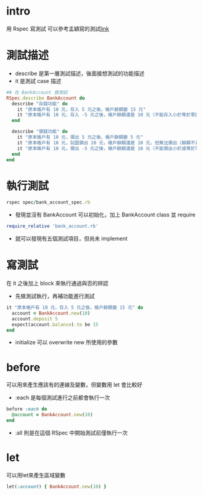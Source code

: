 # intro
用 Rspec 寫測試
可以參考孟穎寫的測試[link](https://github.com/PKLOT/autoplus/pull/4749/files)

# 測試描述
- describe 是第一層測試描述，後面接想測試的功能描述
- it 是測試 case 描述
```ruby
## 在 BankAccount 做測試
RSpec.describe BankAccount do
  describe "存錢功能" do
    it "原本帳戶有 10 元，存入 5 元之後，帳戶餘額變 15 元"
    it "原本帳戶有 10 元，存入 -5 元之後，帳戶餘額還是 10 元（不能存入小於等於零的金額）"
  end

  describe "領錢功能" do
    it "原本帳戶有 10 元，領出 5 元之後，帳戶餘額變 5 元"
    it "原本帳戶有 10 元，試圖領出 20 元，帳戶餘額還是 10 元，但無法領出（餘額不足）"
    it "原本帳戶有 10 元，領出 -5 元之後，帳戶餘額還是 10 元（不能領出小於或等於零的金額）"
  end
end
```
# 執行測試
```ruby
rspec spec/bank_account_spec.rb
```
- 發現並沒有 BankAccount 可以初始化，加上 BankAccount class 並 require
```ruby
require_relative 'bank_account.rb'
```
- 就可以發現有五個測試項目，但尚未 implement

# 寫測試
在 it 之後加上 block 來執行通過與否的辨認
- 先做測試執行，再補功能進行測試
```ruby
it "原本帳戶有 10 元，存入 5 元之後，帳戶餘額變 15 元" do
  account = BankAccount.new(10)
  account.deposit 5
  expect(account.balance).to be 15
end
```
  - initialize 可以 overwrite new 所使用的參數

# before
可以用來產生應該有的連線及變數，但變數用 let 會比較好
- :each 是每個測試進行之前都會執行一次
```ruby
before :each do
  @account = BankAccount.new(10)
end
```
- :all 則是在這個 RSpec 中開始測試前僅執行一次

# let
可以用let來產生區域變數
```ruby
let(:account) { BankAccount.new(10) }
```